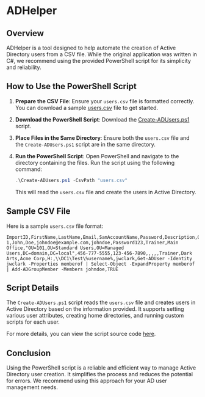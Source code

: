# ADHelper

## Overview

ADHelper is a tool designed to help automate the creation of Active Directory users from a CSV file. While the original application was written in C#, we recommend using the provided PowerShell script for its simplicity and reliability.

## How to Use the PowerShell Script

1. **Prepare the CSV File**: Ensure your `users.csv` file is formatted correctly. You can download a sample [users.csv](ADHelper/TestData/users.csv) file to get started.

2. **Download the PowerShell Script**: Download the [Create-ADUsers.ps1](PowerShell/Create-ADUsers.ps1) script.

3. **Place Files in the Same Directory**: Ensure both the `users.csv` file and the `Create-ADUsers.ps1` script are in the same directory.

4. **Run the PowerShell Script**: Open PowerShell and navigate to the directory containing the files. Run the script using the following command:

    ```powershell
    .\Create-ADUsers.ps1 -CsvPath "users.csv"   
    ```

    This will read the `users.csv` file and create the users in Active Directory.

## Sample CSV File

Here is a sample `users.csv` file format:

```csv
ImportID,FirstName,LastName,Email,SamAccountName,Password,Description,Office,DistinguishedName,TelephoneNumber,MobileNumber,Street,City,State,PostalCode,JobTitle,Department,Company,HomeDrive,HomeDirectory,ManagerName,Script,PwdResetRequired
1,John,Doe,johndoe@example.com,johndoe,Password123,Trainer,Main Office,"OU=101,OU=Standard Users,OU=Managed Users,DC=domain,DC=local",456-777-5555,123-456-7890,,,,,Trainer,Dark Arts,Acme Corp,H:,\\DC1\Test\%username%,jwclark,Get-ADUser -Identity jwclark -Properties memberof | Select-Object -ExpandProperty memberof | Add-ADGroupMember -Members johndoe,TRUE
```

## Script Details

The `Create-ADUsers.ps1` script reads the `users.csv` file and creates users in Active Directory based on the information provided. It supports setting various user attributes, creating home directories, and running custom scripts for each user.

For more details, you can view the script source code [here](PowerShell/Create-ADUsers.ps1).

## Conclusion

Using the PowerShell script is a reliable and efficient way to manage Active Directory user creation. It simplifies the process and reduces the potential for errors. We recommend using this approach for your AD user management needs.